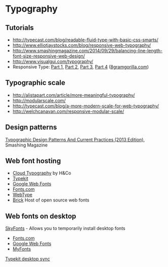 # Typography

## Tutorials

* http://typecast.com/blog/readable-fluid-type-with-basic-css-smarts/
* http://www.elliotjaystocks.com/blog/responsive-web-typography/
* http://www.smashingmagazine.com/2014/09/29/balancing-line-length-font-size-responsive-web-design/
* http://www.visualgui.com/typography/
* Responsive Type: [Part 1](http://8gramgorilla.com/responsive-type-part-1-choosing-fonts/), [Part 2](http://8gramgorilla.com/responsive-type-part-2-the-base-font/), [Part 3](http://8gramgorilla.com/responsive-type-part-3-headers-and-hiearchy/), [Part 4](http://8gramgorilla.com/responsive-type-part-4-responsive-consistency/) ([8gramgorilla.com](http://8gramgorilla.com/))

## Typographic scale

* http://alistapart.com/article/more-meaningful-typography/
* http://modularscale.com/
* http://typecast.com/blog/a-more-modern-scale-for-web-typography/
* http://welchcanavan.com/responsive-modular-scale/

## Design patterns

[Typographic Design Patterns And Current Practices (2013 Edition)](http://www.smashingmagazine.com/2013/05/17/typographic-design-patterns-practices-case-study-2013/), Smashing Magazine


## Web font hosting

* [Cloud Typography](http://www.typography.com/cloud/) by H&Co
* [Typekit](https://typekit.com/)
* [Google Web Fonts](https://www.google.com/fonts/)
* [Fonts.com](http://www.fonts.com/)
* [WebType](http://www.webtype.com/)
* [Brick](http://brick.im/) Host of open source web fonts

## Web fonts on desktop

[SkyFonts](https://skyfonts.com/) - Allows you to temporarily install desktop fonts 

* [Fonts.com](http://www.fonts.com/browse/font-tools/skyfonts)
* [Google Web Fonts](http://www.fonts.com/web-fonts/google)
* [MyFonts](http://www.myfonts.com/info/skyfonts/)

[Typekit desktop sync](http://help.typekit.com/customer/portal/articles/1189216-introduction-to-desktop-fonts-from-typekit)
